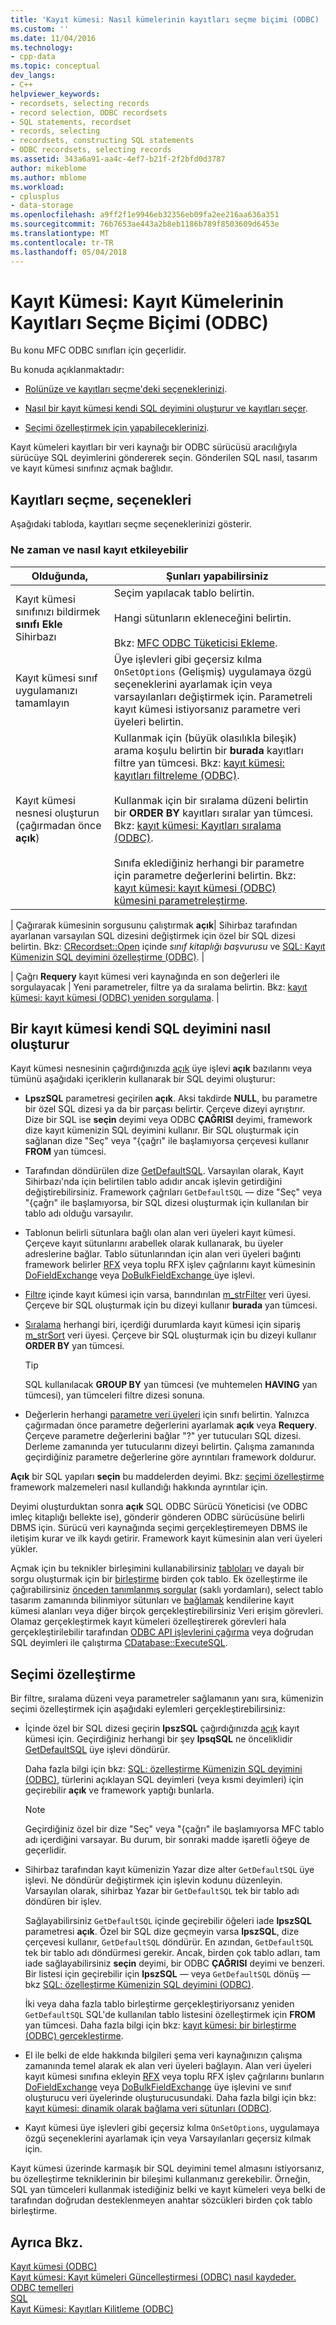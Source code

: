 ```yaml
---
title: 'Kayıt kümesi: Nasıl kümelerinin kayıtları seçme biçimi (ODBC) | Microsoft Docs'
ms.custom: ''
ms.date: 11/04/2016
ms.technology:
- cpp-data
ms.topic: conceptual
dev_langs:
- C++
helpviewer_keywords:
- recordsets, selecting records
- record selection, ODBC recordsets
- SQL statements, recordset
- records, selecting
- recordsets, constructing SQL statements
- ODBC recordsets, selecting records
ms.assetid: 343a6a91-aa4c-4ef7-b21f-2f2bfd0d3787
author: mikeblome
ms.author: mblome
ms.workload:
- cplusplus
- data-storage
ms.openlocfilehash: a9ff2f1e9946eb32356eb09fa2ee216aa636a351
ms.sourcegitcommit: 76b7653ae443a2b8eb1186b789f8503609d6453e
ms.translationtype: MT
ms.contentlocale: tr-TR
ms.lasthandoff: 05/04/2018
---
```

# <a name="recordset-how-recordsets-select-records-odbc"></a>Kayıt Kümesi: Kayıt Kümelerinin Kayıtları Seçme Biçimi (ODBC)
Bu konu MFC ODBC sınıfları için geçerlidir.  
  
 Bu konuda açıklanmaktadır:  
  
-   [Rolünüze ve kayıtları seçme'deki seçeneklerinizi](#_core_your_options_in_selecting_records).  
  
-   [Nasıl bir kayıt kümesi kendi SQL deyimini oluşturur ve kayıtları seçer](#_core_how_a_recordset_constructs_its_sql_statement).  
  
-   [Seçimi özelleştirmek için yapabileceklerinizi](#_core_customizing_the_selection).  
  
 Kayıt kümeleri kayıtları bir veri kaynağı bir ODBC sürücüsü aracılığıyla sürücüye SQL deyimlerini göndererek seçin. Gönderilen SQL nasıl, tasarım ve kayıt kümesi sınıfınız açmak bağlıdır.  
  
##  <a name="_core_your_options_in_selecting_records"></a> Kayıtları seçme, seçenekleri  
 Aşağıdaki tabloda, kayıtları seçme seçeneklerinizi gösterir.  
  
### <a name="how-and-when-you-can-affect-a-recordset"></a>Ne zaman ve nasıl kayıt etkileyebilir  
  
|Olduğunda,|Şunları yapabilirsiniz|  
|--------------|-------------|  
|Kayıt kümesi sınıfınızı bildirmek **sınıfı Ekle** Sihirbazı|Seçim yapılacak tablo belirtin.<br /><br /> Hangi sütunların ekleneceğini belirtin.<br /><br /> Bkz: [MFC ODBC Tüketicisi Ekleme](../../mfc/reference/adding-an-mfc-odbc-consumer.md).|  
|Kayıt kümesi sınıf uygulamanızı tamamlayın|Üye işlevleri gibi geçersiz kılma `OnSetOptions` (Gelişmiş) uygulamaya özgü seçeneklerini ayarlamak için veya varsayılanları değiştirmek için. Parametreli kayıt kümesi istiyorsanız parametre veri üyeleri belirtin.|  
|Kayıt kümesi nesnesi oluşturun (çağırmadan önce **açık**)|Kullanmak için (büyük olasılıkla bileşik) arama koşulu belirtin bir **burada** kayıtları filtre yan tümcesi. Bkz: [kayıt kümesi: kayıtları filtreleme (ODBC)](../../data/odbc/recordset-filtering-records-odbc.md).<br /><br /> Kullanmak için bir sıralama düzeni belirtin bir **ORDER BY** kayıtları sıralar yan tümcesi. Bkz: [kayıt kümesi: Kayıtları sıralama (ODBC)](../../data/odbc/recordset-sorting-records-odbc.md).<br /><br /> Sınıfa eklediğiniz herhangi bir parametre için parametre değerlerini belirtin. Bkz: [kayıt kümesi: kayıt kümesi (ODBC) kümesini parametreleştirme](../../data/odbc/recordset-parameterizing-a-recordset-odbc.md).|  

| Çağırarak kümesinin sorgusunu çalıştırmak **açık**| Sihirbaz tarafından ayarlanan varsayılan SQL dizesini değiştirmek için özel bir SQL dizesi belirtin. Bkz: [CRecordset::Open](../../mfc/reference/crecordset-class.md#open) içinde *sınıf kitaplığı başvurusu* ve [SQL: Kayıt Kümenizin SQL deyimini özelleştirme (ODBC)](../../data/odbc/sql-customizing-your-recordsets-sql-statement-odbc.md). |  

| Çağrı **Requery** kayıt kümesi veri kaynağında en son değerleri ile sorgulayacak | Yeni parametreler, filtre ya da sıralama belirtin. Bkz: [kayıt kümesi: kayıt kümesi (ODBC) yeniden sorgulama](../../data/odbc/recordset-requerying-a-recordset-odbc.md). |  
  
##  <a name="_core_how_a_recordset_constructs_its_sql_statement"></a> Bir kayıt kümesi kendi SQL deyimini nasıl oluşturur  
 Kayıt kümesi nesnesinin çağırdığınızda [açık](../../mfc/reference/crecordset-class.md#open) üye işlevi **açık** bazılarını veya tümünü aşağıdaki içeriklerin kullanarak bir SQL deyimi oluşturur:  
  
-   **LpszSQL** parametresi geçirilen **açık**. Aksi takdirde **NULL**, bu parametre bir özel SQL dizesi ya da bir parçası belirtir. Çerçeve dizeyi ayrıştırır. Dize bir SQL ise **seçin** deyimi veya ODBC **ÇAĞRISI** deyimi, framework dize kayıt kümenizin SQL deyimini kullanır. Bir SQL oluşturmak için sağlanan dize "Seç" veya "{çağrı" ile başlamıyorsa çerçevesi kullanır **FROM** yan tümcesi.  
  
-   Tarafından döndürülen dize [GetDefaultSQL](../../mfc/reference/crecordset-class.md#getdefaultsql). Varsayılan olarak, Kayıt Sihirbazı'nda için belirtilen tablo adıdır ancak işlevin getirdiğini değiştirebilirsiniz. Framework çağrıları `GetDefaultSQL` — dize "Seç" veya "{çağrı" ile başlamıyorsa, bir SQL dizesi oluşturmak için kullanılan bir tablo adı olduğu varsayılır.  
  

-   Tablonun belirli sütunlara bağlı olan alan veri üyeleri kayıt kümesi. Çerçeve kayıt sütunlarını arabellek olarak kullanarak, bu üyeler adreslerine bağlar. Tablo sütunlarından için alan veri üyeleri bağıntı framework belirler [RFX](../../data/odbc/record-field-exchange-using-rfx.md) veya toplu RFX işlev çağrılarını kayıt kümesinin [DoFieldExchange](../../mfc/reference/crecordset-class.md#dofieldexchange) veya [DoBulkFieldExchange ](../../mfc/reference/crecordset-class.md#dofieldexchange) üye işlevi.  
  
-   [Filtre](../../data/odbc/recordset-filtering-records-odbc.md) içinde kayıt kümesi için varsa, barındırılan [m_strFilter](../../mfc/reference/crecordset-class.md#m_strfilter) veri üyesi. Çerçeve bir SQL oluşturmak için bu dizeyi kullanır **burada** yan tümcesi.  
  
-   [Sıralama](../../data/odbc/recordset-sorting-records-odbc.md) herhangi biri, içerdiği durumlarda kayıt kümesi için sipariş [m_strSort](../../mfc/reference/crecordset-class.md#m_strsort) veri üyesi. Çerçeve bir SQL oluşturmak için bu dizeyi kullanır **ORDER BY** yan tümcesi.  

  
    > [!TIP]
    >  SQL kullanılacak **GROUP BY** yan tümcesi (ve muhtemelen **HAVING** yan tümcesi), yan tümceleri filtre dizesi sonuna.  
  
-   Değerlerin herhangi [parametre veri üyeleri](../../data/odbc/recordset-parameterizing-a-recordset-odbc.md) için sınıfı belirtin. Yalnızca çağırmadan önce parametre değerlerini ayarlamak **açık** veya **Requery**. Çerçeve parametre değerlerini bağlar "?" yer tutucuları SQL dizesi. Derleme zamanında yer tutucularını dizeyi belirtin. Çalışma zamanında geçirdiğiniz parametre değerlerine göre ayrıntıları framework doldurur.  
  
 **Açık** bir SQL yapıları **seçin** bu maddelerden deyimi. Bkz: [seçimi özelleştirme](#_core_customizing_the_selection) framework malzemeleri nasıl kullandığı hakkında ayrıntılar için.  
  
 Deyimi oluşturduktan sonra **açık** SQL ODBC Sürücü Yöneticisi (ve ODBC imleç kitaplığı bellekte ise), gönderir gönderen ODBC sürücüsüne belirli DBMS için. Sürücü veri kaynağında seçimi gerçekleştiremeyen DBMS ile iletişim kurar ve ilk kaydı getirir. Framework kayıt kümesinin alan veri üyeleri yükler.  
  
 Açmak için bu teknikler birleşimini kullanabilirsiniz [tabloları](../../data/odbc/recordset-declaring-a-class-for-a-table-odbc.md) ve dayalı bir sorgu oluşturmak için bir [birleştirme](../../data/odbc/recordset-performing-a-join-odbc.md) birden çok tablo. Ek özelleştirme ile çağırabilirsiniz [önceden tanımlanmış sorgular](../../data/odbc/recordset-declaring-a-class-for-a-predefined-query-odbc.md) (saklı yordamları), select tablo tasarım zamanında bilinmiyor sütunları ve [bağlamak](../../data/odbc/recordset-dynamically-binding-data-columns-odbc.md) kendilerine kayıt kümesi alanları veya diğer birçok gerçekleştirebilirsiniz Veri erişim görevleri. Olamaz gerçekleştirmek kayıt kümeleri özelleştirerek görevleri hala gerçekleştirilebilir tarafından [ODBC API işlevlerini çağırma](../../data/odbc/odbc-calling-odbc-api-functions-directly.md) veya doğrudan SQL deyimleri ile çalıştırma [CDatabase::ExecuteSQL](../../mfc/reference/cdatabase-class.md#executesql).  
  
##  <a name="_core_customizing_the_selection"></a> Seçimi özelleştirme  
 Bir filtre, sıralama düzeni veya parametreler sağlamanın yanı sıra, kümenizin seçimi özelleştirmek için aşağıdaki eylemleri gerçekleştirebilirsiniz:  
  
-   İçinde özel bir SQL dizesi geçirin **lpszSQL** çağırdığınızda [açık](../../mfc/reference/crecordset-class.md#open) kayıt kümesi için. Geçirdiğiniz herhangi bir şey **lpsqSQL** ne önceliklidir [GetDefaultSQL](../../mfc/reference/crecordset-class.md#getdefaultsql) üye işlevi döndürür.  
  
     Daha fazla bilgi için bkz: [SQL: özelleştirme Kümenizin SQL deyimini (ODBC)](../../data/odbc/sql-customizing-your-recordsets-sql-statement-odbc.md), türlerini açıklayan SQL deyimleri (veya kısmi deyimleri) için geçirebilir **açık** ve framework yaptığı bunlarla.  
  
    > [!NOTE]
    >  Geçirdiğiniz özel bir dize "Seç" veya "{çağrı" ile başlamıyorsa MFC tablo adı içerdiğini varsayar. Bu durum, bir sonraki madde işaretli öğeye de geçerlidir.  
  
-   Sihirbaz tarafından kayıt kümenizin Yazar dize alter `GetDefaultSQL` üye işlevi. Ne döndürür değiştirmek için işlevin kodunu düzenleyin. Varsayılan olarak, sihirbaz Yazar bir `GetDefaultSQL` tek bir tablo adı döndüren bir işlev.  
  
     Sağlayabilirsiniz `GetDefaultSQL` içinde geçirebilir öğeleri iade **lpszSQL** parametresi **açık**. Özel bir SQL dize geçmeyin varsa **lpszSQL**, dize çerçevesi kullanır, `GetDefaultSQL` döndürür. En azından, `GetDefaultSQL` tek bir tablo adı döndürmesi gerekir. Ancak, birden çok tablo adları, tam iade sağlayabilirsiniz **seçin** deyimi, bir ODBC **ÇAĞRISI** deyimi ve benzeri. Bir listesi için geçirebilir için **lpszSQL** — veya `GetDefaultSQL` dönüş — bkz [SQL: özelleştirme Kümenizin SQL deyimini (ODBC)](../../data/odbc/sql-customizing-your-recordsets-sql-statement-odbc.md).  
  
     İki veya daha fazla tablo birleştirme gerçekleştiriyorsanız yeniden `GetDefaultSQL` SQL'de kullanılan tablo listesini özelleştirmek için **FROM** yan tümcesi. Daha fazla bilgi için bkz: [kayıt kümesi: bir birleştirme (ODBC) gerçekleştirme](../../data/odbc/recordset-performing-a-join-odbc.md).  
  

-   El ile belki de elde hakkında bilgileri şema veri kaynağınızın çalışma zamanında temel alarak ek alan veri üyeleri bağlayın. Alan veri üyeleri kayıt kümesi sınıfına ekleyin [RFX](../../data/odbc/record-field-exchange-using-rfx.md) veya toplu RFX işlev çağrılarını bunların [DoFieldExchange](../../mfc/reference/crecordset-class.md#dofieldexchange) veya [DoBulkFieldExchange](../../mfc/reference/crecordset-class.md#dobulkfieldexchange) üye işlevini ve sınıf oluşturucu veri üyelerinde oluşturucusundaki. Daha fazla bilgi için bkz: [kayıt kümesi: dinamik olarak bağlama veri sütunları (ODBC)](../../data/odbc/recordset-dynamically-binding-data-columns-odbc.md).  
  
-   Kayıt kümesi üye işlevleri gibi geçersiz kılma `OnSetOptions`, uygulamaya özgü seçeneklerini ayarlamak için veya Varsayılanları geçersiz kılmak için.  
  
 Kayıt kümesi üzerinde karmaşık bir SQL deyimini temel almasını istiyorsanız, bu özelleştirme tekniklerinin bir bileşimi kullanmanız gerekebilir. Örneğin, SQL yan tümceleri kullanmak istediğiniz belki ve kayıt kümeleri veya belki de tarafından doğrudan desteklenmeyen anahtar sözcükleri birden çok tablo birleştirme.  
  
## <a name="see-also"></a>Ayrıca Bkz.  
 [Kayıt kümesi (ODBC)](../../data/odbc/recordset-odbc.md)   
 [Kayıt kümesi: Kayıt kümeleri Güncelleştirmesi (ODBC) nasıl kaydeder.](../../data/odbc/recordset-how-recordsets-update-records-odbc.md)   
 [ODBC temelleri](../../data/odbc/odbc-basics.md)   
 [SQL](../../data/odbc/sql.md)   
 [Kayıt Kümesi: Kayıtları Kilitleme (ODBC)](../../data/odbc/recordset-locking-records-odbc.md)